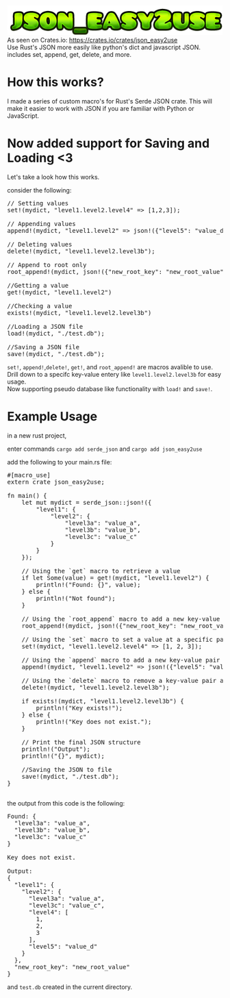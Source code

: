 <img src="https://raw.githubusercontent.com/RetributionByRevenue/json_easy2use/main/logo.png"><br>
As seen on Crates.io: https://crates.io/crates/json_easy2use <br>
Use Rust's JSON more easily like python's dict and javascript JSON. includes set, append, get, delete, and more.

# How this works?
I made a series of custom macro's for Rust's Serde JSON crate. This will make it easier to work with JSON if you are familiar with Python or JavaScript. 

# Now added support for Saving and Loading <3

Let's take a look how this works. 

consider the following:
<pre>
// Setting values
set!(mydict, "level1.level2.level4" => [1,2,3]);

// Appending values
append!(mydict, "level1.level2" => json!({"level5": "value_d"}));

// Deleting values
delete!(mydict, "level1.level2.level3b");

// Append to root only
root_append!(mydict, json!({"new_root_key": "new_root_value"}));

//Getting a value
get!(mydict, "level1.level2")

//Checking a value
exists!(mydict, "level1.level2.level3b")
    
//Loading a JSON file
load!(mydict, "./test.db");

//Saving a JSON file
save!(mydict, "./test.db");
</pre>

`set!`, `append!`,`delete!`, `get!`, and `root_append!` are macros avalible to use. <br>
Drill down to a specifc key-value entery like `level1.level2.level3b` for easy usage. <br>
Now supporting pseudo database like functionality with `load!` and `save!`. 


# Example Usage
in a new rust project,

enter commands `cargo add serde_json` and `cargo add json_easy2use`

add the following to your main.rs file:
<pre>
#[macro_use]
extern crate json_easy2use;

fn main() {
    let mut mydict = serde_json::json!({
        "level1": {
            "level2": {
                "level3a": "value_a",
                "level3b": "value_b",
                "level3c": "value_c"
            }
        }
    });

    // Using the `get` macro to retrieve a value
    if let Some(value) = get!(mydict, "level1.level2") {
        println!("Found: {}", value);
    } else {
        println!("Not found");
    }

    // Using the `root_append` macro to add a new key-value pair at the root level
    root_append!(mydict, json!({"new_root_key": "new_root_value"}));

    // Using the `set` macro to set a value at a specific path
    set!(mydict, "level1.level2.level4" => [1, 2, 3]);

    // Using the `append` macro to add a new key-value pair at a specific path
    append!(mydict, "level1.level2" => json!({"level5": "value_d"}));

    // Using the `delete` macro to remove a key-value pair at a specific path
    delete!(mydict, "level1.level2.level3b");

    if exists!(mydict, "level1.level2.level3b") {
        println!("Key exists!");
    } else {
        println!("Key does not exist.");
    }

    // Print the final JSON structure
    println!("Output");
    println!("{}", mydict);

    //Saving the JSON to file
    save!(mydict, "./test.db");
}

</pre>
the output from this code is the following:
<pre>
Found: {
  "level3a": "value_a",
  "level3b": "value_b",
  "level3c": "value_c"
}

Key does not exist.
    
Output:
{
  "level1": {
    "level2": {
      "level3a": "value_a",
      "level3c": "value_c",
      "level4": [
        1,
        2,
        3
      ],
      "level5": "value_d"
    }
  },
  "new_root_key": "new_root_value"
}
</pre>

and `test.db` created in the current directory.
